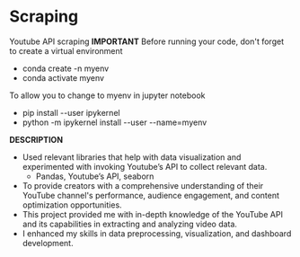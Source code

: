 # Scraping
Youtube API scraping
**IMPORTANT**
Before running your code, don't forget to create a virtual environment
- conda create -n myenv
- conda activate myenv

To allow you to change to myenv in jupyter notebook
- pip install --user ipykernel
- python -m ipykernel install --user --name=myenv



**DESCRIPTION**
- Used relevant libraries that help with data visualization and experimented with invoking Youtube’s API to collect relevant data. 
  - Pandas, Youtube’s API, seaborn
- To provide creators with a comprehensive understanding of their YouTube channel's performance, audience engagement, and content optimization opportunities.
- This project provided me with in-depth knowledge of the YouTube API and its capabilities in extracting and analyzing video data.
- I enhanced my skills in data preprocessing, visualization, and dashboard development.
